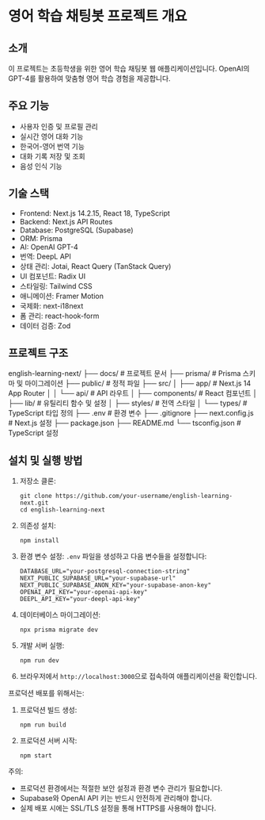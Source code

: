 # 영어 학습 채팅봇 프로젝트 개요

## 소개

이 프로젝트는 초등학생을 위한 영어 학습 채팅봇 웹 애플리케이션입니다. OpenAI의 GPT-4를 활용하여 맞춤형 영어 학습 경험을 제공합니다.

## 주요 기능

- 사용자 인증 및 프로필 관리
- 실시간 영어 대화 기능
- 한국어-영어 번역 기능
- 대화 기록 저장 및 조회
- 음성 인식 기능

## 기술 스택

- Frontend: Next.js 14.2.15, React 18, TypeScript
- Backend: Next.js API Routes
- Database: PostgreSQL (Supabase)
- ORM: Prisma
- AI: OpenAI GPT-4
- 번역: DeepL API
- 상태 관리: Jotai, React Query (TanStack Query)
- UI 컴포넌트: Radix UI
- 스타일링: Tailwind CSS
- 애니메이션: Framer Motion
- 국제화: next-i18next
- 폼 관리: react-hook-form
- 데이터 검증: Zod

## 프로젝트 구조

english-learning-next/
├── docs/ # 프로젝트 문서
├── prisma/ # Prisma 스키마 및 마이그레이션
├── public/ # 정적 파일
├── src/
│ ├── app/ # Next.js 14 App Router
│ │ └── api/ # API 라우트
│ ├── components/ # React 컴포넌트
│ ├── lib/ # 유틸리티 함수 및 설정
│ ├── styles/ # 전역 스타일
│ └── types/ # TypeScript 타입 정의
├── .env # 환경 변수
├── .gitignore
├── next.config.js # Next.js 설정
├── package.json
├── README.md
└── tsconfig.json # TypeScript 설정

## 설치 및 실행 방법

1. 저장소 클론:

   ```
   git clone https://github.com/your-username/english-learning-next.git
   cd english-learning-next
   ```

2. 의존성 설치:

   ```
   npm install
   ```

3. 환경 변수 설정:
   `.env` 파일을 생성하고 다음 변수들을 설정합니다:

   ```
   DATABASE_URL="your-postgresql-connection-string"
   NEXT_PUBLIC_SUPABASE_URL="your-supabase-url"
   NEXT_PUBLIC_SUPABASE_ANON_KEY="your-supabase-anon-key"
   OPENAI_API_KEY="your-openai-api-key"
   DEEPL_API_KEY="your-deepl-api-key"
   ```

4. 데이터베이스 마이그레이션:

   ```
   npx prisma migrate dev
   ```

5. 개발 서버 실행:

   ```
   npm run dev
   ```

6. 브라우저에서 `http://localhost:3000`으로 접속하여 애플리케이션을 확인합니다.

프로덕션 배포를 위해서는:

1. 프로덕션 빌드 생성:

   ```
   npm run build
   ```

2. 프로덕션 서버 시작:
   ```
   npm start
   ```

주의:

- 프로덕션 환경에서는 적절한 보안 설정과 환경 변수 관리가 필요합니다.
- Supabase와 OpenAI API 키는 반드시 안전하게 관리해야 합니다.
- 실제 배포 시에는 SSL/TLS 설정을 통해 HTTPS를 사용해야 합니다.
